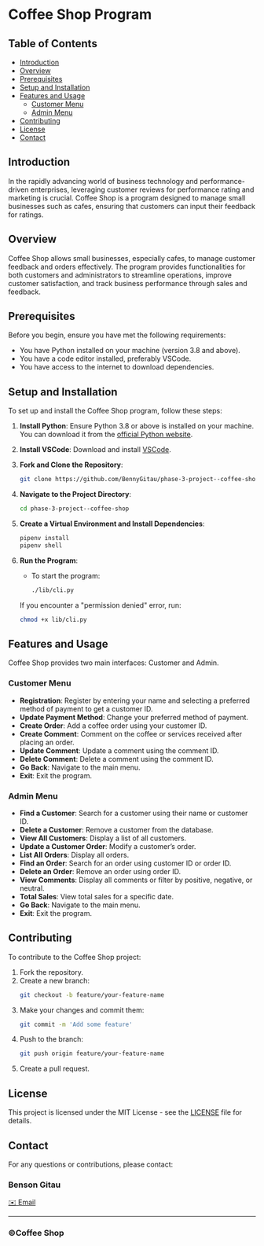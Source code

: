 # Coffee Shop Program

## Table of Contents

- [Introduction](#introduction)
- [Overview](#overview)
- [Prerequisites](#prerequisites)
- [Setup and Installation](#setup-and-installation)
- [Features and Usage](#features-and-usage)
  - [Customer Menu](#customer-menu)
  - [Admin Menu](#admin-menu)
- [Contributing](#contributing)
- [License](#license)
- [Contact](#contact)

## Introduction

In the rapidly advancing world of business technology and performance-driven enterprises, leveraging customer reviews for performance rating and marketing is crucial. Coffee Shop is a program designed to manage small businesses such as cafes, ensuring that customers can input their feedback for ratings.

## Overview

Coffee Shop allows small businesses, especially cafes, to manage customer feedback and orders effectively. The program provides functionalities for both customers and administrators to streamline operations, improve customer satisfaction, and track business performance through sales and feedback.

## Prerequisites

Before you begin, ensure you have met the following requirements:
- You have Python installed on your machine (version 3.8 and above).
- You have a code editor installed, preferably VSCode.
- You have access to the internet to download dependencies.

## Setup and Installation

To set up and install the Coffee Shop program, follow these steps:

1. **Install Python**: Ensure Python 3.8 or above is installed on your machine. You can download it from the [official Python website](https://www.python.org/downloads/).

2. **Install VSCode**: Download and install [VSCode](https://code.visualstudio.com/).

3. **Fork and Clone the Repository**: 
    ```sh
    git clone https://github.com/BennyGitau/phase-3-project--coffee-shop.git
    ```

4. **Navigate to the Project Directory**:
    ```sh
    cd phase-3-project--coffee-shop
    ```

5. **Create a Virtual Environment and Install Dependencies**:
    ```sh
    pipenv install
    pipenv shell
    ```

6. **Run the Program**:
    - To start the program:
        ```sh
        ./lib/cli.py
        ```

   If you encounter a "permission denied" error, run:
    ```sh
    chmod +x lib/cli.py
    ```

## Features and Usage

Coffee Shop provides two main interfaces: Customer and Admin.

### Customer Menu

- **Registration**: Register by entering your name and selecting a preferred method of payment to get a customer ID.
- **Update Payment Method**: Change your preferred method of payment.
- **Create Order**: Add a coffee order using your customer ID.
- **Create Comment**: Comment on the coffee or services received after placing an order.
- **Update Comment**: Update a comment using the comment ID.
- **Delete Comment**: Delete a comment using the comment ID.
- **Go Back**: Navigate to the main menu.
- **Exit**: Exit the program.

### Admin Menu

- **Find a Customer**: Search for a customer using their name or customer ID.
- **Delete a Customer**: Remove a customer from the database.
- **View All Customers**: Display a list of all customers.
- **Update a Customer Order**: Modify a customer’s order.
- **List All Orders**: Display all orders.
- **Find an Order**: Search for an order using customer ID or order ID.
- **Delete an Order**: Remove an order using order ID.
- **View Comments**: Display all comments or filter by positive, negative, or neutral.
- **Total Sales**: View total sales for a specific date.
- **Go Back**: Navigate to the main menu.
- **Exit**: Exit the program.

## Contributing

To contribute to the Coffee Shop project:

1. Fork the repository.
2. Create a new branch:
    ```sh
    git checkout -b feature/your-feature-name
    ```
3. Make your changes and commit them:
    ```sh
    git commit -m 'Add some feature'
    ```
4. Push to the branch:
    ```sh
    git push origin feature/your-feature-name
    ```
5. Create a pull request.

## License

This project is licensed under the MIT License - see the [LICENSE](LICENSE) file for details.

## Contact

For any questions or contributions, please contact:

### Benson Gitau

[✉️ Email](mailto:bensonkamaugitau@gmail.com)

---

### ©️Coffee Shop



